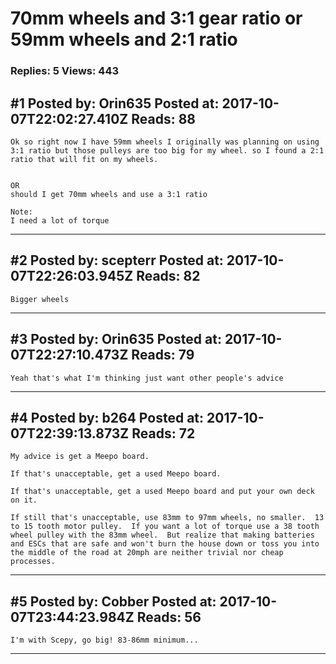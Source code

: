 # 70mm wheels and 3:1 gear ratio or 59mm wheels and 2:1 ratio

### Replies: 5 Views: 443

## \#1 Posted by: Orin635 Posted at: 2017-10-07T22:02:27.410Z Reads: 88

```
Ok so right now I have 59mm wheels I originally was planning on using 3:1 ratio but those pulleys are too big for my wheel. so I found a 2:1 ratio that will fit on my wheels.


OR 
should I get 70mm wheels and use a 3:1 ratio 

Note: 
I need a lot of torque
```

---
## \#2 Posted by: scepterr Posted at: 2017-10-07T22:26:03.945Z Reads: 82

```
Bigger wheels
```

---
## \#3 Posted by: Orin635 Posted at: 2017-10-07T22:27:10.473Z Reads: 79

```
Yeah that's what I'm thinking just want other people's advice
```

---
## \#4 Posted by: b264 Posted at: 2017-10-07T22:39:13.873Z Reads: 72

```
My advice is get a Meepo board.

If that's unacceptable, get a used Meepo board.

If that's unacceptable, get a used Meepo board and put your own deck on it.

If still that's unacceptable, use 83mm to 97mm wheels, no smaller.  13 to 15 tooth motor pulley.  If you want a lot of torque use a 38 tooth wheel pulley with the 83mm wheel.  But realize that making batteries and ESCs that are safe and won't burn the house down or toss you into the middle of the road at 20mph are neither trivial nor cheap processes.
```

---
## \#5 Posted by: Cobber Posted at: 2017-10-07T23:44:23.984Z Reads: 56

```
I'm with Scepy, go big! 83-86mm minimum...
```

---
